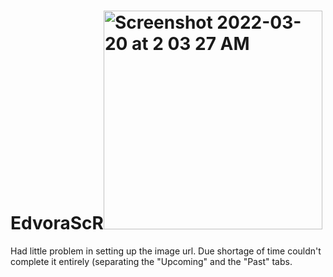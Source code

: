 # EdvoraScR<img width="350" alt="Screenshot 2022-03-20 at 2 03 27 AM" src="https://user-images.githubusercontent.com/71546884/159152413-2b84cd40-d517-4d73-bf74-bab2e21675a9.png">

Had little problem in setting up the image url.
Due shortage of time couldn't complete it entirely (separating the "Upcoming" and the "Past" tabs.
